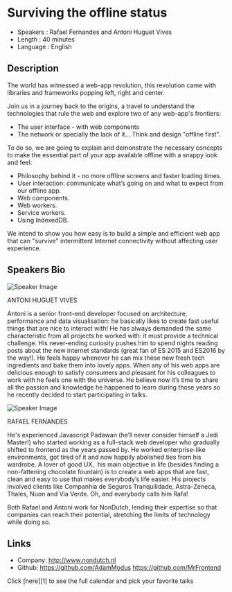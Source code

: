Surviving the offline status
========================

* Speakers  : Rafael Fernandes and Antoni Huguet Vives
* Length    : 40 minutes
* Language  : English

Description
-----------

The world has witnessed a web-app revolution, this revolution came with libraries and frameworks popping left, right and center.

Join us in a journey back to the origins, a travel to understand the technologies that rule the web and explore two of any web-app's frontiers:
 
 * The user interface - with web components
 * The network or specially the lack of it… Think and design "offline first".

To do so, we are going to explain and demonstrate the necessary concepts to make the essential part of your app available offline with a snappy look and feel: 

- Philosophy behind it - no more offline screens and faster loading times.
- User interaction: communicate what’s going on and what to expect from our offline app.
- Web components.
- Web workers.
- Service workers.
- Using IndexedDB.

We intend to show you how easy is to build a simple and efficient web app that can "survive" intermittent Internet connectivity without affecting user experience.

Speakers Bio
-----------

![Speaker Image](https://avatars2.githubusercontent.com/u/16895121?v=3&s=400)

ANTONI HUGUET VIVES

Antoni is a senior front-end developer focused on architecture, performance and data visualisation: he basically likes to create fast useful things that are nice to interact with! He has always demanded the same characteristic from all projects he worked with: it must provide a technical challenge. His never-ending curiosity pushes him to spend nights reading posts about the new internet standards (great fan of ES 2015 and ES2016 by the way!). He feels happy whenever he can mix these new fresh tech ingredients and bake them into lovely apps. When any of his web apps are delicious enough to satisfy consumers and pleasant for his colleagues to work with he feels one with the universe. He believe now it’s time to share all the passion and knowledge he happened to learn during those years so he recently decided to start participating in talks.

![Speaker Image](https://avatars1.githubusercontent.com/u/13440961?v=3&s=400)

RAFAEL FERNANDES

He's experienced Javascript Padawan (he’ll never consider himself a Jedi Master!) who started working as a full-stack web developer who gradually shifted to frontend as the years passed by.
He worked enterprise-like environments, got tired of it and now happily abolished ties from his wardrobe. A lover of good UX,  his main objective in life (besides finding a non-fattening chocolate fountain) is to create a web apps that are fast, clean and easy to use that makes everybody’s life easier.
His projects involved clients like Companhia de Seguros Tranquilidade, Astra-Zeneca, Thales, Nuon and Via Verde. Oh, and everybody calls him Rafa!

Both Rafael and Antoni work for NonDutch, lending their expertise so that companies can reach their potential, stretching the limits of technology while doing so.


Links
-----
* Company: http://www.nondutch.nl
* Github: https://github.com/AdamModus https://github.com/MrFrontend

Click [here][1] to see the full calendar and pick your favorite talks
